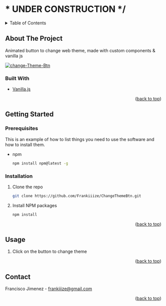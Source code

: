 


<!-- TABLE OF CONTENTS -->
<h1> * UNDER CONSTRUCTION */ </h1>
<details>
  <summary>Table of Contents</summary>
  <ol>
    <li>
      <a href="#about-the-project">About The Project</a>
      <ul>
        <li><a href="#built-with">Built With</a></li>
      </ul>
    </li>
    <li>
      <a href="#getting-started">Getting Started</a>
      <ul>
        <li><a href="#prerequisites">Prerequisites</a></li>
        <li><a href="#installation">Installation</a></li>
      </ul>
    </li>
    <li><a href="#usage">Usage</a></li>
    <li><a href="#contact">Contact</a></li>
  </ol>
</details>



<!-- ABOUT THE PROJECT -->
## About The Project

Animated button to change web theme, made with custom components & vanilla js

<a href="https://ibb.co/c2jGKbw"><img src="https://i.ibb.co/7rqwxgQ/change-Theme-Btn.png" target="_blank"  alt="change-Theme-Btn" border="0"></a>


### Built With

* [Vanilla.js](https://developer.mozilla.org/en-US/docs/Web/JavaScript)



<p align="right">(<a href="#top">back to top</a>)</p>



<!-- GETTING STARTED -->
## Getting Started

### Prerequisites

This is an example of how to list things you need to use the software and how to install them.
* npm
  ```sh
  npm install npm@latest -g
  ```

### Installation

1. Clone the repo
   ```sh
   git clone https://github.com/Frankiiize/ChangeThemeBtn.git
   ```
3. Install NPM packages
   ```sh
   npm install
   ```

<p align="right">(<a href="#top">back to top</a>)</p>

<!-- USAGE EXAMPLES -->
## Usage

1. Click on the button to change theme


<p align="right">(<a href="#top">back to top</a>)</p>


<!-- CONTACT -->
## Contact

Francisco Jimenez - frankiiize@gmail.com

<p align="right">(<a href="#top">back to top</a>)</p>





